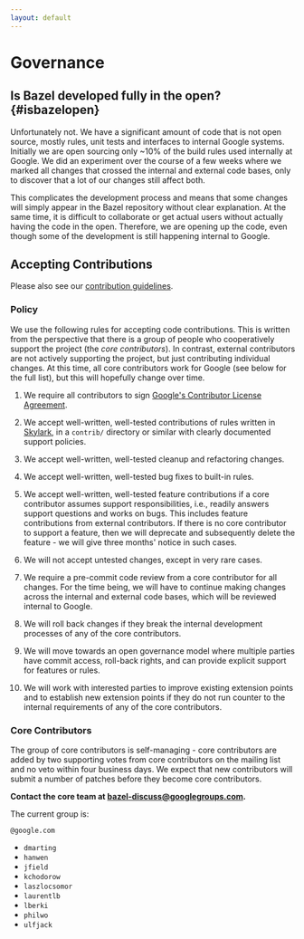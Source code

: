 ```yaml
---
layout: default
---
```


# Governance

## Is Bazel developed fully in the open? {#isbazelopen}

Unfortunately not. We have a significant amount of code that is not open source, mostly rules,
unit tests and interfaces to internal Google systems. Initially we are open sourcing only ~10% of
the build rules used internally at Google. We did an experiment over the course of a few weeks
where we marked all changes that crossed the internal and external code bases, only to discover
that a lot of our changes still affect both.

This complicates the development process and means that some changes will simply appear in the Bazel
repository without clear explanation. At the same time, it is difficult to collaborate or get actual
users without actually having the code in the open. Therefore, we are opening up the code, even
though some of the development is still happening internal to Google.

## Accepting Contributions

Please also see our [contribution guidelines](contributing.html).

### Policy

We use the following rules for accepting code contributions. This is written from the perspective
that there is a group of people who cooperatively support the project (the *core contributors*). In
contrast, external contributors are not actively supporting the project, but just contributing
individual changes. At this time, all core contributors work for Google (see below for the full
list), but this will hopefully change over time.

1. We require all contributors to sign [Google's Contributor License
   Agreement](https://cla.developers.google.com/).

2. We accept well-written, well-tested contributions of rules written in
   [Skylark](docs/skylark/concepts.html), in a `contrib/` directory or similar with clearly documented
   support policies.

3. We accept well-written, well-tested cleanup and refactoring changes.

4. We accept well-written, well-tested bug fixes to built-in rules.

5. We accept well-written, well-tested feature contributions if a core contributor assumes support
   responsibilities, i.e., readily answers support questions and works on bugs. This includes
   feature contributions from external contributors. If there is no core contributor to support a
   feature, then we will deprecate and subsequently delete the feature - we will give three months'
   notice in such cases.

6. We will not accept untested changes, except in very rare cases.

7. We require a pre-commit code review from a core contributor for all changes. For the time being,
   we will have to continue making changes across the internal and external code bases, which will
   be reviewed internal to Google.

8. We will roll back changes if they break the internal development processes of any of the core
   contributors.

9. We will move towards an open governance model where multiple parties have commit access,
   roll-back rights, and can provide explicit support for features or rules.

10. We will work with interested parties to improve existing extension points and to establish new
    extension points if they do not run counter to the internal requirements of any of the core
    contributors.

### Core Contributors

The group of core contributors is self-managing - core contributors are added by two supporting
votes from core contributors on the mailing list and no veto within four business days. We expect
that new contributors will submit a number of patches before they become core contributors.

__Contact the core team at bazel-discuss@googlegroups.com.__

The current group is:

`@google.com`

 - `dmarting`
 - `hanwen`
 - `jfield`
 - `kchodorow`
 - `laszlocsomor`
 - `laurentlb`
 - `lberki`
 - `philwo`
 - `ulfjack`
